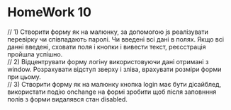 # HomeWork 10

// 1) Створити форму як на малюнку, за допомогою js реалізувати перевірку чи співпадають паролі. Чи введені всі дані в полях.
Якщо всі данні введені, сховати поля  і кнопки і вивести текст, реєсстрація пройшла успішно.  
// 2) Відцентрувати форму логіну використовуючи дані отримані з window. Розрахувати відступ зверху і зліва, врахувати розміри форми при цьому.  
// 3) Створити форму як на малюнку кнопка login має бути дісайблед, використати подію onchange на формі зробити щоб після заповнння полів з форми видалявся стан disabled.  